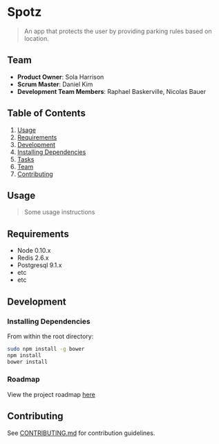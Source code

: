 # Spotz
> An app that protects the user by providing parking rules based on location.
## Team

  - __Product Owner__: Sola Harrison
  - __Scrum Master__: Daniel Kim
  - __Development Team Members__: Raphael Baskerville, Nicolas Bauer

## Table of Contents

1. [Usage](#Usage)
1. [Requirements](#requirements)
1. [Development](#development)
1. [Installing Dependencies](#installing-dependencies)
1. [Tasks](#tasks)
1. [Team](#team)
1. [Contributing](#contributing)

## Usage

> Some usage instructions

## Requirements

- Node 0.10.x
- Redis 2.6.x
- Postgresql 9.1.x
- etc
- etc

## Development

### Installing Dependencies

From within the root directory:

```sh
sudo npm install -g bower
npm install
bower install
```

### Roadmap

View the project roadmap [here](LINK_TO_PROJECT_ISSUES)


## Contributing

See [CONTRIBUTING.md](CONTRIBUTING.md) for contribution guidelines.
